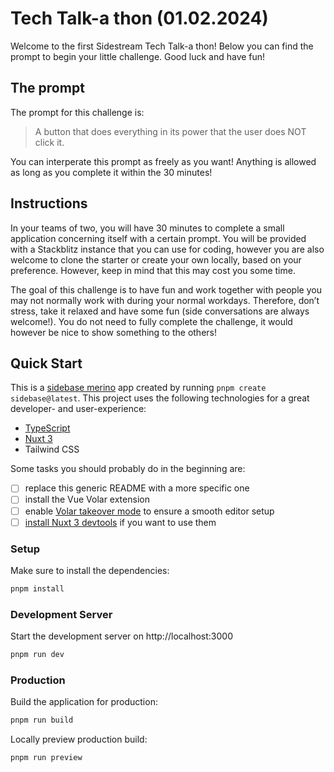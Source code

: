 # Tech Talk-a thon (01.02.2024)

Welcome to the first Sidestream Tech Talk-a thon! Below you can find the prompt to begin your little challenge. Good luck and have fun!

## The prompt

The prompt for this challenge is:

> A button that does everything in its power that the user does NOT click it.

You can interperate this prompt as freely as you want! Anything is allowed as long as you complete it within the 30 minutes!

## Instructions

In your teams of two, you will have 30 minutes to complete a small application concerning itself with a certain prompt. You will be provided with a Stackblitz instance that you can use for coding, however you are also welcome to clone the starter or create your own locally, based on your preference. However, keep in mind that this may cost you some time.

The goal of this challenge is to have fun and work together with people you may not normally work with during your normal workdays. Therefore, don’t stress, take it relaxed and have some fun (side conversations are always welcome!). You do not need to fully complete the challenge, it would however be nice to show something to the others!

## Quick Start

This is a [sidebase merino](https://sidebase.io/) app created by running `pnpm create sidebase@latest`. This project uses the following technologies for a great developer- and user-experience:
- [TypeScript](https://www.typescriptlang.org/)
- [Nuxt 3](https://nuxt.com)
- Tailwind CSS

Some tasks you should probably do in the beginning are:
- [ ] replace this generic README with a more specific one
- [ ] install the Vue Volar extension
- [ ] enable [Volar takeover mode](https://nuxt.com/docs/getting-started/installation#prerequisites) to ensure a smooth editor setup
- [ ] [install Nuxt 3 devtools](https://github.com/nuxt/devtools#installation) if you want to use them

### Setup

Make sure to install the dependencies:

```bash
pnpm install
```

### Development Server

Start the development server on http://localhost:3000

```bash
pnpm run dev
```

### Production

Build the application for production:

```bash
pnpm run build
```

Locally preview production build:

```bash
pnpm run preview
```

